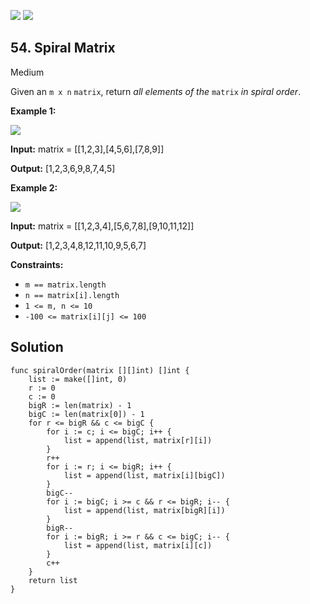 [![](https://img.shields.io/github/stars/LeetCode-Top-Interview-150/LeetCode-Top-Interview-150?label=Stars&style=flat-square)](https://github.com/LeetCode-Top-Interview-150/LeetCode-Top-Interview-150)
[![](https://img.shields.io/github/forks/LeetCode-Top-Interview-150/LeetCode-Top-Interview-150?label=Fork%20me%20on%20GitHub%20&style=flat-square)](https://github.com/LeetCode-Top-Interview-150/LeetCode-Top-Interview-150/fork)

## 54\. Spiral Matrix

Medium

Given an `m x n` `matrix`, return _all elements of the_ `matrix` _in spiral order_.

**Example 1:**

![](https://assets.leetcode.com/uploads/2020/11/13/spiral1.jpg)

**Input:** matrix = \[\[1,2,3],[4,5,6],[7,8,9]]

**Output:** [1,2,3,6,9,8,7,4,5] 

**Example 2:**

![](https://assets.leetcode.com/uploads/2020/11/13/spiral.jpg)

**Input:** matrix = \[\[1,2,3,4],[5,6,7,8],[9,10,11,12]]

**Output:** [1,2,3,4,8,12,11,10,9,5,6,7] 

**Constraints:**

*   `m == matrix.length`
*   `n == matrix[i].length`
*   `1 <= m, n <= 10`
*   `-100 <= matrix[i][j] <= 100`

## Solution

```golang
func spiralOrder(matrix [][]int) []int {
	list := make([]int, 0)
	r := 0
	c := 0
	bigR := len(matrix) - 1
	bigC := len(matrix[0]) - 1
	for r <= bigR && c <= bigC {
		for i := c; i <= bigC; i++ {
			list = append(list, matrix[r][i])
		}
		r++
		for i := r; i <= bigR; i++ {
			list = append(list, matrix[i][bigC])
		}
		bigC--
		for i := bigC; i >= c && r <= bigR; i-- {
			list = append(list, matrix[bigR][i])
		}
		bigR--
		for i := bigR; i >= r && c <= bigC; i-- {
			list = append(list, matrix[i][c])
		}
		c++
	}
	return list
}
```